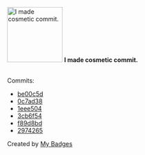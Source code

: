 <img src="https://my-badges.github.io/my-badges/cosmetic-commit.png" alt="I made cosmetic commit." title="I made cosmetic commit." width="128">
<strong>I made cosmetic commit.</strong>
<br><br>

Commits:

- <a href="https://github.com/Rignchen/advent-of-code/commit/be00c5dba05811d4db6f4253024c8658eefd9c6d">be00c5d</a>
- <a href="https://github.com/Rignchen/advent-of-code/commit/0c7ad3891449e56e37880dded786fb375f62ca14">0c7ad38</a>
- <a href="https://github.com/Rignchen/advent-of-code/commit/1eee504722a96898ece1db40224c186f87cabff5">1eee504</a>
- <a href="https://github.com/Rignchen/advent-of-code/commit/3cb6f54b29b14f0e63da036c9b8cac2cd7d4fde0">3cb6f54</a>
- <a href="https://github.com/Rignchen/dotfile/commit/f89d8bdb05ec6567407bd44511259896edc84f70">f89d8bd</a>
- <a href="https://github.com/Rignchen/Rignchen/commit/2974265ca1d8a8d00a304c14b9e2dcffdcc6654c">2974265</a>


Created by <a href="https://github.com/my-badges/my-badges">My Badges</a>